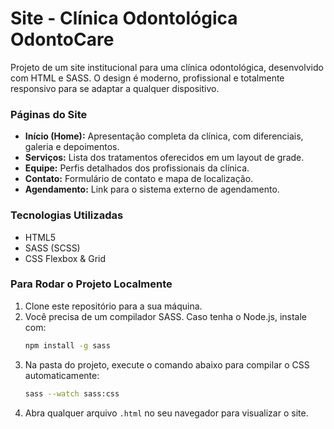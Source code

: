 # Site - Clínica Odontológica OdontoCare

Projeto de um site institucional para uma clínica odontológica, desenvolvido com HTML e SASS. O design é moderno, profissional e totalmente responsivo para se adaptar a qualquer dispositivo.

### Páginas do Site

* **Início (Home):** Apresentação completa da clínica, com diferenciais, galeria e depoimentos.
* **Serviços:** Lista dos tratamentos oferecidos em um layout de grade.
* **Equipe:** Perfis detalhados dos profissionais da clínica.
* **Contato:** Formulário de contato e mapa de localização.
* **Agendamento:** Link para o sistema externo de agendamento.

### Tecnologias Utilizadas

* HTML5
* SASS (SCSS)
* CSS Flexbox & Grid

### Para Rodar o Projeto Localmente

1.  Clone este repositório para a sua máquina.
2.  Você precisa de um compilador SASS. Caso tenha o Node.js, instale com:
    ```bash
    npm install -g sass
    ```
3.  Na pasta do projeto, execute o comando abaixo para compilar o CSS automaticamente:
    ```bash
    sass --watch sass:css
    ```
4.  Abra qualquer arquivo `.html` no seu navegador para visualizar o site.
